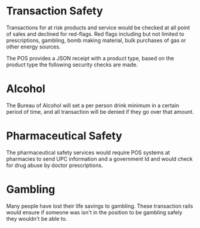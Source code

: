 # Transaction Safety

Transactions for at risk products and service would be checked at all point of sales and declined for red-flags. Red flags including but not limited to prescriptions, gambling, bomb making material, bulk purchases of gas or other energy sources.

The POS provides a JSON receipt with a product type, based on the product type the following security checks are made.

# Alcohol

The Bureau of Alcohol will set a per person drink minimum in a certain period of time, and all transaction will be denied if they go over that amount.

# Pharmaceutical Safety

The pharmaceutical safety services would require POS systems at pharmacies to send UPC information and a government Id and would check for drug abuse by doctor prescriptions.

# Gambling

Many people have lost their life savings to gambling. These transaction rails would ensure if someone was isn't in the position to be gambling safely they wouldn't be able to.
